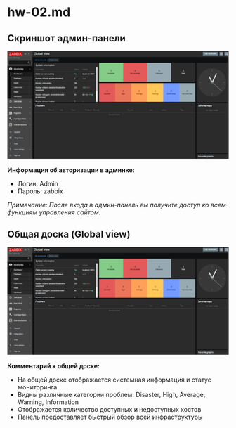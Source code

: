 # hw-02.md

## Скриншот админ-панели

![Скриншот админ-панели](screenshots/zabbix_login.png)

**Информация об авторизации в админке:**
- Логин: Admin
- Пароль: zabbix

*Примечание: После входа в админ-панель вы получите доступ ко всем функциям управления сайтом.*

## Общая доска (Global view)

![Общая доска Zabbix](screenshots/zabbix_dashboard.png)

**Комментарий к общей доске:**
- На общей доске отображается системная информация и статус мониторинга
- Видны различные категории проблем: Disaster, High, Average, Warning, Information
- Отображается количество доступных и недоступных хостов
- Панель предоставляет быстрый обзор всей инфраструктуры
